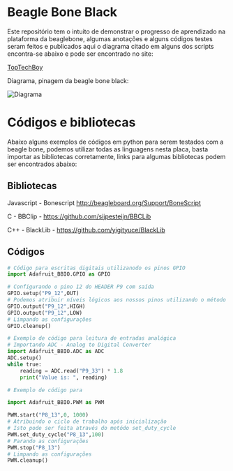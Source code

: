 # Beagle Bone Black

 Este repositório tem o intuito de demonstrar o progresso de aprendizado na plataforma da beaglebone, algumas anotações e alguns códigos testes seram feitos e publicados aqui o diagrama citado em alguns dos scripts encontra-se abaixo e pode ser encontrado no site:

[TopTechBoy](http://www.toptechboy.com/beaglevone-black-rev-c/beaglebone-black-lesson-1-understanding-beaglebone-black-pinout/)

Diagrama, pinagem da beagle bone black:

![Diagrama](http://www.toptechboy.com/wp-content/uploads/2015/06/beaglebone-black-pinout.jpg)

# Códigos e bibliotecas

Abaixo alguns exemplos de códigos em python para serem testados com a beagle bone, podemos utilizar todas as linguagens nesta placa, basta importar as bibliotecas corretamente, links para algumas bibliotecas podem ser encontrados abaixo:

## Bibliotecas

Javascript - Bonescript http://beagleboard.org/Support/BoneScript

C - BBClip - https://github.com/sijpesteijn/BBCLib

C++ - BlackLib - https://github.com/yigityuce/BlackLib

## Códigos

```python
# Código para escritas digitais utilizanodo os pinos GPIO
import Adafruit_BBIO.GPIO as GPIO

# Configurando o pino 12 do HEADER P9 com saída
GPIO.setup("P9_12",OUT)
# Podemos atribuir níveis lógicos aos nossos pinos utilizando o método output através dos parâmetros (HIGH,LOW), também podemos utilizar (1 e 0)
GPIO.output("P9_12",HIGH)
GPIO.output("P9_12",LOW)
# Limpando as configurações
GPIO.cleanup()

```


```python
# Exemplo de código para leitura de entradas analógica
# Importando ADC - Analog to Digital Converter
import Adafruit_BBIO.ADC as ADC
ADC.setup()
while true:
    reading = ADC.read("P9_33") * 1.8
    print("Value is: ", reading)

```

```python
# Exemplo de código para

import Adafruit_BBIO.PWM as PWM

PWM.start("P8_13",0, 1000)
# Atribuindo o ciclo de trabalho após inicialização
# Isto pode ser feita através do metódo set_duty_cycle
PWM.set_duty_cycle("P8_13",100)
# Parando as configurações
PWM.stop("P8_13")
# Limpando as configurações
PWM.cleanup()


```
